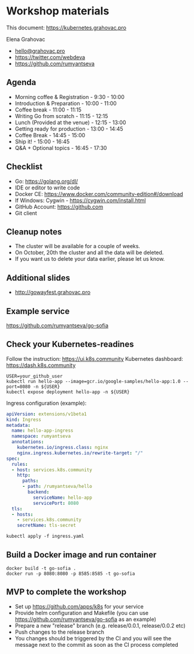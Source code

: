 # Workshop materials

This document: https://kubernetes.grahovac.pro

Elena Grahovac

- hello@grahovac.pro
- https://twitter.com/webdeva
- https://github.com/rumyantseva

## Agenda

- Morning coffee & Registration  - 9:30 - 10:00
- Introduction & Preparation     - 10:00 - 11:00
- Coffee break                   - 11:00 - 11:15
- Writing Go from scratch        - 11:15 - 12:15
- Lunch (Provided at the venue)  - 12:15 - 13:00
- Getting ready for production   - 13:00 - 14:45
- Coffee Break                   - 14:45 - 15:00
- Ship it!                       - 15:00 - 16:45
- Q&A + Optional topics          - 16:45 - 17:30

## Checklist

- Go: https://golang.org/dl/
- IDE or editor to write code
- Docker CE: https://www.docker.com/community-edition#/download
- If Windows: Cygwin - https://cygwin.com/install.html
- GitHub Account: https://github.com
- Git client

## Cleanup notes

- The cluster will be available for a couple of weeks.
- On October, 20th the cluster and all the data will be deleted.
- If you want us to delete your data earlier, please let us know.

## Additional slides
- http://gowayfest.grahovac.pro

## Example service

https://github.com/rumyantseva/go-sofia

## Check your Kubernetes-readines

Follow the instruction: https://ui.k8s.community
Kubernetes dashboard: https://dash.k8s.community

```
USER=your_github_user
kubectl run hello-app --image=gcr.io/google-samples/hello-app:1.0 --port=8080 -n ${USER}
kubectl expose deployment hello-app -n ${USER}
```

Ingress configuration (example):

```yaml
apiVersion: extensions/v1beta1
kind: Ingress
metadata:
  name: hello-app-ingress
  namespace: rumyantseva
  annotations:
    kubernetes.io/ingress.class: nginx
    nginx.ingress.kubernetes.io/rewrite-target: "/"
spec:
  rules:
  - host: services.k8s.community
    http:
      paths:
      - path: /rumyantseva/hello
        backend:
          serviceName: hello-app
          servicePort: 8080
  tls:
  - hosts:
    - services.k8s.community
    secretName: tls-secret
```

```
kubectl apply -f ingress.yaml
```


## Build a Docker image and run container


```
docker build -t go-sofia .
docker run -p 8080:8080 -p 8585:8585 -t go-sofia
```


## MVP to complete the workshop

- Set up https://github.com/apps/k8s for your service
- Provide helm configuration and Makefile (you can use https://github.com/rumyantseva/go-sofia as an example)
- Prepare a new "release" branch (e.g. release/0.0.1, release/0.0.2 etc)
- Push changes to the release branch
- You changes should be triggered by the CI and you will see the message next to the commit as soon as the CI process completed

